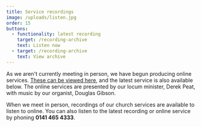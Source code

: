 ```yaml
---
title: Service recordings
image: /uploads/listen.jpg
order: 15
buttons:
  - functionality: latest recording
    target: /recording-archive
    text: Listen now
  - target: /recording-archive
    text: View archive
---
```

As we aren't currently meeting in person, we have begun producing online services. [These can be viewed here](https://www.youtube.com/channel/UCzOIyHFSwtPjI6jrDuHefcQ), and the latest service is also available below. The online services are presented by our locum minister, Derek Peat, with music by our organist, Douglas Gibson.

When we meet in person, recordings of our church services are available to listen to online. You can also listen to the latest recording or online service by phoning **0141 465 4333**.